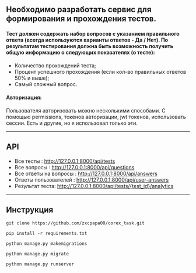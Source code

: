 ## Необходимо разработать сервис для формирования и прохождения тестов.

#### Тест должен содержать набор вопросов с указанием правильного ответа (всегда используются варианты ответов - Да / Нет). По результатам тестирования должна быть возможность получить общую информацию о следующих показателях (о тесте):

- Количество прохождений теста;
- Процент успешного прохождения (если кол-во правильных ответов 50% и выше);
- Самый сложный вопрос.

#### Авторизация:

Пользователя авторизовать можно несколькими способами. С помощью permissions, токенов авторизации, jwt токенов,
использовать сессии. Есть и другие, но я использовал только эти.

---

## API

- Все тесты : http://127.0.0.1:8000/api/tests
- Все вопросы : http://127.0.0.1:8000/api/questions
- Все ответы на вопросы : http://127.0.0.1:8000/api/answers
- Ответы пользователей : http://127.0.0.1:8000/api/user-answers
- Результат теста: http://127.0.0.1:8000/api/tests/{test_id}/analytics

---

## Инструкция

```
git clone https://github.com/zxcpapa00/corex_task.git
```

```
pip install -r requirements.txt
```

```
python manage.py makemigrations
```

```
python manage.py migrate
```

```
python manage.py runserver
```